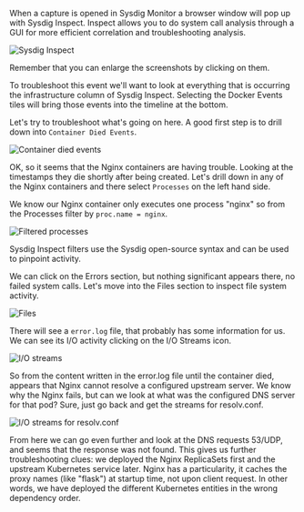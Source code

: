 When a capture is opened in Sysdig Monitor a browser window will pop up with Sysdig Inspect. Inspect allows you to do system call analysis through a GUI for more efficient correlation and troubleshooting analysis.

![Sysdig Inspect](/sysdig/scenarios/monitor-lab06/assets/image10.png)

Remember that you can enlarge the screenshots by clicking on them.

To troubleshoot this event we'll want to look at everything that is occurring the infrastructure column of Sysdig Inspect. Selecting the Docker Events tiles will bring those events into the timeline at the bottom.

Let's try to troubleshoot what's going on here. A good first step is to drill down into `Container Died Events`.

![Container died events](/sysdig/scenarios/monitor-lab06/assets/image11.png)

OK, so it seems that the Nginx containers are having trouble. Looking at the timestamps they die shortly after being created. Let's drill down in any of the Nginx containers and there select `Processes` on the left hand side.

We know our Nginx container only executes one process "nginx" so from the Processes filter by `proc.name = nginx`.

![Filtered processes](/sysdig/scenarios/monitor-lab06/assets/image12.png)

Sysdig Inspect filters use the Sysdig open-source syntax and can be used to pinpoint activity.

We can click on the Errors section, but nothing significant appears there, no failed system calls. Let's move into the Files section to inspect file system activity.

![Files](/sysdig/scenarios/monitor-lab06/assets/image13.png)

There will see a `error.log` file, that probably has some information for us. We can see its I/O activity clicking on the I/O Streams icon.

![I/O streams](/sysdig/scenarios/monitor-lab06/assets/image14.png)

So from the content written in the error.log file until the container died, appears that Nginx cannot resolve a configured upstream server. We know why the Nginx fails, but can we look at what was the configured DNS server for that pod? Sure, just go back and get the streams for resolv.conf.

![I/O streams for resolv.conf](/sysdig/scenarios/monitor-lab06/assets/image15.png)

From here we can go even further and look at the DNS requests 53/UDP, and seems that the response was not found. This gives us further troubleshooting clues: we deployed the Nginx ReplicaSets first and the upstream Kubernetes service later. Nginx has a particularity, it caches the proxy names (like "flask") at startup time, not upon client request. In other words, we have deployed the different Kubernetes entities in the wrong dependency order.
